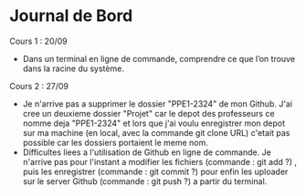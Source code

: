 # Journal de Bord

Cours 1 : 20/09
* Dans un terminal en ligne de commande, comprendre ce que l’on trouve dans la racine du système.

Cours 2 : 27/09
* Je n'arrive pas a supprimer le dossier "PPE1-2324" de mon Github. J'ai cree un deuxieme dossier "Projet" car le depot des professeurs ce nomme deja "PPE1-2324" et lors que j'ai voulu enregistrer mon depot sur ma machine (en local, avec la commande git clone URL) c'etait pas possible car les dossiers portaient le meme nom.
* Difficultes liees a l'utilisation de Github en ligne de commande. Je n'arrive pas pour l'instant a modifier les fichiers (commande : git add ?) , puis les enregistrer (commande : git commit ?) pour enfin les uploader sur le server Github (commande : git push ?) a partir du terminal.
